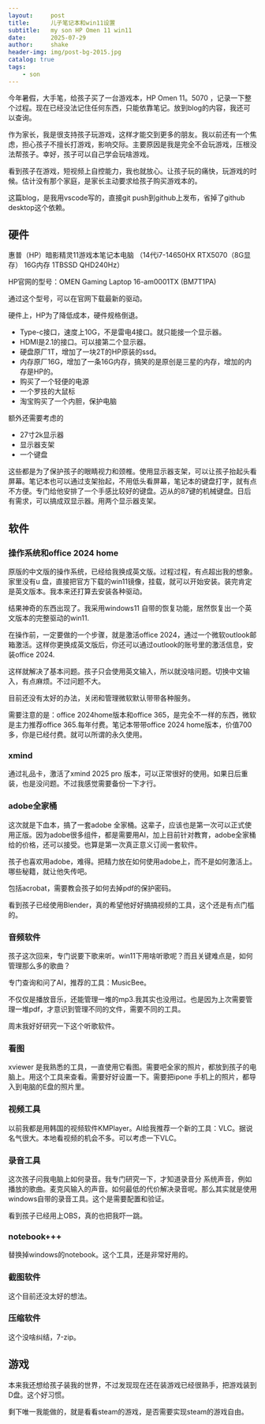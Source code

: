```yaml
---
layout:     post
title:      儿子笔记本和win11设置
subtitle:   my son HP Omen 11 win11
date:       2025-07-29
author:     shake
header-img: img/post-bg-2015.jpg
catalog: true
tags:
    - son
---
```


今年暑假，大手笔，给孩子买了一台游戏本，HP Omen 11。5070 ，记录一下整个过程。现在已经没法记住任何东西，只能依靠笔记。放到blog的内容，我还可以查询。

作为家长，我是很支持孩子玩游戏，这样才能交到更多的朋友。我以前还有一个焦虑，担心孩子不擅长打游戏，影响交际。主要原因是我是完全不会玩游戏，压根没法帮孩子。幸好，孩子可以自己学会玩啥游戏。

看到孩子在游戏，短视频上自控能力，我也就放心。让孩子玩的痛快，玩游戏的时候。估计没有那个家庭，是家长主动要求给孩子购买游戏本的。

这篇blog，是我用vscode写的，直接git push到github上发布，省掉了github desktop这个依赖。


## 硬件

惠普（HP）暗影精灵11游戏本笔记本电脑 （14代i7-14650HX RTX5070（8G显存） 16G内存 1TBSSD QHD240Hz）

HP官网的型号：OMEN Gaming Laptop 16-am0001TX (BM7T1PA)

通过这个型号，可以在官网下载最新的驱动。

硬件上，HP为了降低成本，硬件规格倒退。

* Type-c接口，速度上10G，不是雷电4接口。就只能接一个显示器。
* HDMI是2.1的接口。可以接第二个显示器。
* 硬盘原厂1T，增加了一块2T的HP原装的ssd。
* 内存原厂16G，增加了一条16G内存，搞笑的是原创是三星的内存，增加的内存是HP的。
* 购买了一个轻便的电源
* 一个罗技的大鼠标
* 淘宝购买了一个内胆，保护电脑

额外还需要考虑的

* 27寸2k显示器
* 显示器支架
* 一个键盘

这些都是为了保护孩子的眼睛视力和颈椎。使用显示器支架，可以让孩子抬起头看屏幕。笔记本也可以通过支架抬起，不用低头看屏幕，笔记本的键盘打字，就有点不方便。专门给他安排了一个手感比较好的键盘。迈从的87键的机械键盘。日后有需求，可以搞成双显示器。用两个显示器支架。


## 软件

### 操作系统和office 2024 home

原版的中文版的操作系统，已经给我换成英文版。过程过程，有点超出我的想象。家里没有u 盘，直接把官方下载的win11镜像，挂载，就可以开始安装。装完肯定是英文版本。我本来还打算去安装各种驱动。

结果神奇的东西出现了。我采用windows11 自带的恢复功能，居然恢复出一个英文版本的完整驱动的win11.

在操作前，一定要做的一个步骤，就是激活office 2024，通过一个微软outlook邮箱激活。这样你更换成英文版后，你还可以通过outlook的账号里的激活信息，安装office 2024.

这样就解决了基本问题。孩子只会使用英文输入，所以就没啥问题。切换中文输入，有点麻烦。不过问题不大。

目前还没有太好的办法，关闭和管理微软默认带带各种服务。

需要注意的是：office 2024home版本和office 365，是完全不一样的东西，微软是主力推荐office 365.每年付费。笔记本带带office 2024 home版本，价值700多，你是已经付费。就可以所谓的永久使用。


### xmind

通过礼品卡，激活了xmind 2025 pro 版本，可以正常很好的使用。如果日后重装，也是没问题。不过我感觉需要备份一下才行。

### adobe全家桶

这次就是下血本，搞了一套adobe 全家桶。这辈子，应该也是第一次可以正式使用正版。因为adobe很多组件，都是需要用AI，加上目前针对教育，adobe全家桶给的价格，还可以接受。也算是第一次真正意义订阅一套软件。

孩子也喜欢用adobe，难得。把精力放在如何使用adobe上，而不是如何激活上。哪些秘籍，就让他失传吧。

包括acrobat，需要教会孩子如何去掉pdf的保护密码。

看到孩子已经使用Blender，真的希望他好好搞搞视频的工具，这个还是有点门槛的。

### 音频软件

孩子这次回来，专门说要下歌来听。win11下用啥听歌呢？而且关键难点是，如何管理那么多的歌曲？

专门查询和问了AI，推荐的工具：MusicBee。

不仅仅是播放音乐，还能管理一堆的mp3.我其实也没用过。也是因为上次需要管理一堆pdf，才意识到管理不同的文件，需要不同的工具。

周末我好好研究一下这个听歌软件。

### 看图

xviewer 是我熟悉的工具，一直使用它看图。需要吧全家的照片，都放到孩子的电脑上。用这个工具来查看。需要好好设置一下。需要把ipone 手机上的照片，都导入到电脑的E盘的照片里。

### 视频工具

以前我都是用韩国的视频软件KMPlayer。AI给我推荐一个新的工具：VLC。据说名气很大。本地看视频的机会不多。可以考虑一下VLC。

### 录音工具

这次孩子问我电脑上如何录音。我专门研究一下，才知道录音分 系统声音，例如播放的歌曲。麦克风输入的声音。如何最低的代价解决录音呢。那么其实就是使用windows自带的录音工具。这个是需要配置和验证。

看到孩子已经用上OBS，真的也把我吓一跳。

### notebook+++

替换掉windows的notebook。这个工具，还是非常好用的。

### 截图软件

这个目前还没太好的想法。


### 压缩软件

这个没啥纠结，7-zip。


## 游戏

本来我还想给孩子装我的世界，不过发现现在还在装游戏已经很熟手，把游戏装到D盘。这个好习惯。

剩下唯一我能做的，就是看看steam的游戏，是否需要实现steam的游戏自由。





